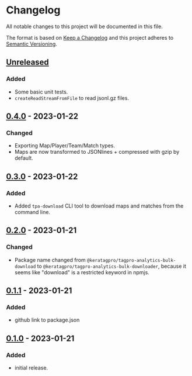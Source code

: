 # Changelog

All notable changes to this project will be documented in this file.

The format is based on [Keep a Changelog](http://keepachangelog.com/en/1.0.0/)
and this project adheres to [Semantic Versioning](http://semver.org/spec/v2.0.0.html).

## [Unreleased]

### Added

-   Some basic unit tests.
-   `createReadStreamFromFile` to read jsonl.gz files.

## [0.4.0] - 2023-01-22

### Changed

-   Exporting Map/Player/Team/Match types.
-   Maps are now transformed to JSONlines + compressed with gzip by default.

## [0.3.0] - 2023-01-22

### Added

-   Added `tpa-download` CLI tool to download maps and matches from the command line.

## [0.2.0] - 2023-01-21

### Changed

-   Package name changed from `@keratagpro/tagpro-analytics-bulk-download` to `@keratagpro/tagpro-analytics-bulk-downloader`, because it seems like "download" is a restricted keyword in npmjs.

## [0.1.1] - 2023-01-21

### Added

-   github link to package.json

## [0.1.0] - 2023-01-21

### Added

-   initial release.

[Unreleased]: https://github.com/keratagpro/tagpro-analytics-bulk-downloader/compare/v0.4.0...HEAD
[0.4.0]: https://github.com/keratagpro/tagpro-analytics-bulk-downloader/compare/v0.3.0...v0.4.0
[0.3.0]: https://github.com/keratagpro/tagpro-analytics-bulk-downloader/compare/v0.2.0...v0.3.0
[0.2.0]: https://github.com/keratagpro/tagpro-analytics-bulk-downloader/compare/v0.1.1...v0.2.0
[0.1.1]: https://github.com/keratagpro/tagpro-analytics-bulk-downloader/compare/v0.1.0...v0.1.1
[0.1.0]: https://github.com/keratagpro/tagpro-analytics-bulk-downloader/compare/v0.0.1...v0.1.0
